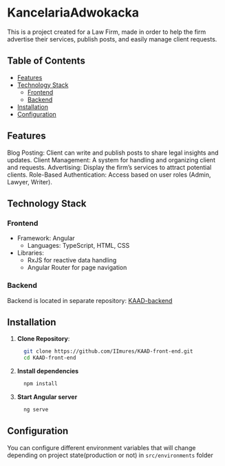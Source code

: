 # KancelariaAdwokacka

This is a project created for a Law Firm, made in order to help the firm advertise their services, publish posts, and easily manage client requests.

## Table of Contents

- [Features](#features)
- [Technology Stack](#technology-stack)
  - [Frontend](#frontend)
  - [Backend](#backend)
- [Installation](#installation)
- [Configuration](#configuration)

## Features

Blog Posting: Client can write and publish posts to share legal insights and updates.
Client Management: A system for handling and organizing client and requests.
Advertising: Display the firm’s services to attract potential clients.
Role-Based Authentication: Access based on user roles (Admin, Lawyer, Writer).

## Technology Stack
### Frontend
- Framework: Angular
  - Languages: TypeScript, HTML, CSS
- Libraries:
  - RxJS for reactive data handling
  - Angular Router for page navigation
### Backend 
  Backend is located in separate repository: [KAAD-backend](https://github.com/IImures/KAAD-back-end)

## Installation
  1. **Clone Repository**:
     ```sh
       git clone https://github.com/IImures/KAAD-front-end.git
       cd KAAD-front-end
     ```
  2. **Install dependencies**
      ```sh
        npm install
      ```
  3. **Start Angular server**
      ```sh
        ng serve
      ```
## Configuration
You can configure different environment variables that will change depending on project state(production or not) in `src/environments` folder
